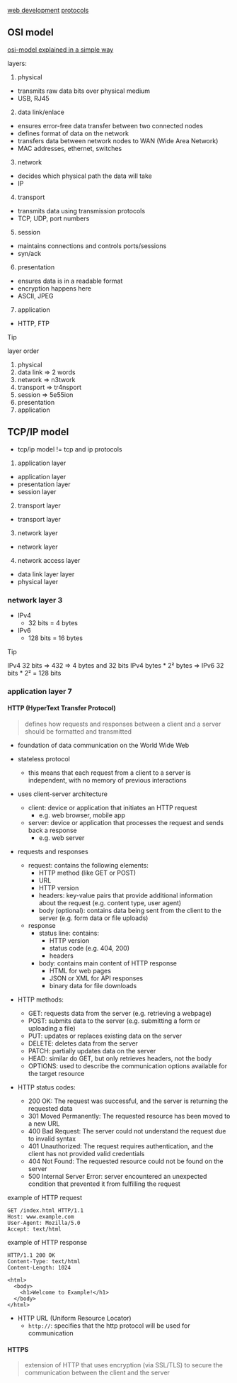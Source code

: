 
[web development](./web_development.md)
[protocols](./protocols.md)

## OSI model

[osi-model explained in a simple way](https://osi-model.com)

layers:
1. physical
  - transmits raw data bits over physical medium
  - USB, RJ45
2. data link/enlace
  - ensures error-free data transfer between two connected nodes
  - defines format of data on the network
  - transfers data between network nodes to WAN (Wide Area Network)
  - MAC addresses, ethernet, switches
3. network
  - decides which physical path the data will take
  - IP
4. transport
  - transmits data using transmission protocols
  - TCP, UDP, port numbers
5. session
  - maintains connections and controls ports/sessions
  - syn/ack
6. presentation
  - ensures data is in a readable format
  - encryption happens here
  - ASCII, JPEG
7. application
  - HTTP, FTP

> [!TIP]
> layer order

1. physical
2. data link => 2 words
3. network => n3twork
4. transport => tr4nsport
5. session => 5e55ion
6. presentation
7. application

## TCP/IP model

- tcp/ip model != tcp and ip protocols

1. application layer
  - application layer
  - presentation layer
  - session layer
2. transport layer
  - transport layer
3. network layer
  - network layer
4. network access layer
  - data link layer layer
  - physical layer

### network layer 3

- IPv4
  - 32 bits = 4 bytes
- IPv6
  - 128 bits = 16 bytes

> [!TIP]
> IPv4 32 bits => 432 => 4 bytes and 32 bits
> IPv4 bytes * 2² bytes => IPv6
> 32 bits * 2² = 128 bits

### application layer 7

#### HTTP (HyperText Transfer Protocol)

> defines how requests and responses between a client and a server should be formatted and transmitted

- foundation of data communication on the World Wide Web
- stateless protocol
  - this means that each request from a client to a server is independent, with no memory of previous interactions

- uses client-server architecture
  - client: device or application that initiates an HTTP request
    - e.g. web browser, mobile app
  - server: device or application that processes the request and sends back a response
    - e.g. web server
- requests and responses
  - request: contains the following elements:
    - HTTP method (like GET or POST)
    - URL
    - HTTP version
    - headers: key-value pairs that provide additional information about the request (e.g. content type, user agent)
    - body (optional): contains data being sent from the client to the server (e.g. form data or file uploads)
  - response
    - status line: contains:
      - HTTP version
      - status code (e.g. 404, 200)
      - headers
    - body: contains main content of HTTP response
      - HTML for web pages
      - JSON or XML for API responses
      - binary data for file downloads

- HTTP methods:
  - GET: requests data from the server (e.g. retrieving a webpage)
  - POST: submits data to the server (e.g. submitting a form or uploading a file)
  - PUT: updates or replaces existing data on the server
  - DELETE: deletes data from the server
  - PATCH: partially updates data on the server
  - HEAD: similar do GET, but only retrieves headers, not the body
  - OPTIONS: used to describe the communication options available for the target resource

- HTTP status codes:
  - 200 OK: The request was successful, and the server is returning the requested data
  - 301 Moved Permanently: The requested resource has been moved to a new URL
  - 400 Bad Request: The server could not understand the request due to invalid syntax
  - 401 Unauthorized: The request requires authentication, and the client has not provided valid credentials
  - 404 Not Found: The requested resource could not be found on the server
  - 500 Internal Server Error: server encountered an unexpected condition that prevented it from fulfilling the request

example of HTTP request

```
GET /index.html HTTP/1.1
Host: www.example.com
User-Agent: Mozilla/5.0
Accept: text/html
```

example of HTTP response

```
HTTP/1.1 200 OK
Content-Type: text/html
Content-Length: 1024

<html>
  <body>
    <h1>Welcome to Example!</h1>
  </body>
</html>
```

- HTTP URL (Uniform Resource Locator)
  - `http://`: specifies that the http protocol will be used for communication

#### HTTPS

> extension of HTTP that uses encryption (via SSL/TLS) to secure the communication between the client and the server

